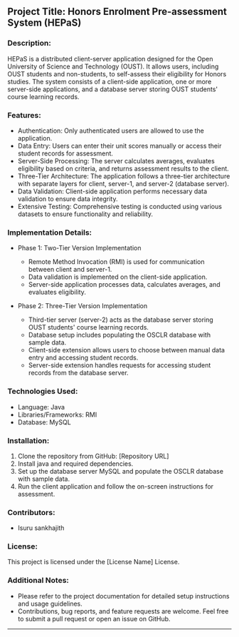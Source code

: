 
## Project Title: Honors Enrolment Pre-assessment System (HEPaS)

### Description:
HEPaS is a distributed client-server application designed for the Open University of Science and Technology (OUST). It allows users, including OUST students and non-students, to self-assess their eligibility for Honors studies. The system consists of a client-side application, one or more server-side applications, and a database server storing OUST students' course learning records.

### Features:
- Authentication: Only authenticated users are allowed to use the application.
- Data Entry: Users can enter their unit scores manually or access their student records for assessment.
- Server-Side Processing: The server calculates averages, evaluates eligibility based on criteria, and returns assessment results to the client.
- Three-Tier Architecture: The application follows a three-tier architecture with separate layers for client, server-1, and server-2 (database server).
- Data Validation: Client-side application performs necessary data validation to ensure data integrity.
- Extensive Testing: Comprehensive testing is conducted using various datasets to ensure functionality and reliability.

### Implementation Details:
- Phase 1: Two-Tier Version Implementation
  - Remote Method Invocation (RMI) is used for communication between client and server-1.
  - Data validation is implemented on the client-side application.
  - Server-side application processes data, calculates averages, and evaluates eligibility.
  
- Phase 2: Three-Tier Version Implementation
  - Third-tier server (server-2) acts as the database server storing OUST students' course learning records.
  - Database setup includes populating the OSCLR database with sample data.
  - Client-side extension allows users to choose between manual data entry and accessing student records.
  - Server-side extension handles requests for accessing student records from the database server.

### Technologies Used:
- Language: Java
- Libraries/Frameworks: RMI
- Database: MySQL

### Installation:
1. Clone the repository from GitHub: [Repository URL]
2. Install java  and required dependencies.
3. Set up the database server MySQL and populate the OSCLR database with sample data.
4. Run the client application and follow the on-screen instructions for assessment.

### Contributors:
- Isuru sankhajith 

### License:
This project is licensed under the [License Name] License.

### Additional Notes:
- Please refer to the project documentation for detailed setup instructions and usage guidelines.
- Contributions, bug reports, and feature requests are welcome. Feel free to submit a pull request or open an issue on GitHub.

---


